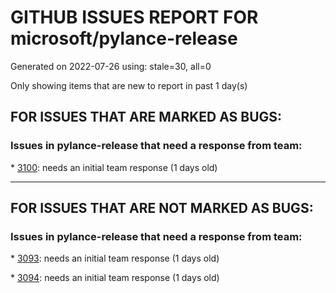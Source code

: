 
# GITHUB ISSUES REPORT FOR microsoft/pylance-release


Generated on 2022-07-26 using: stale=30, all=0


Only showing items that are new to report in past 1 day(s)


## FOR ISSUES THAT ARE MARKED AS BUGS:


### Issues in pylance-release that need a response from team:


\* [3100](https://github.com/microsoft/pylance-release/issues/3100 "Improvements for type aliases"): needs an initial team response (1 days old)

---

## FOR ISSUES THAT ARE NOT MARKED AS BUGS:


### Issues in pylance-release that need a response from team:


\* [3093](https://github.com/microsoft/pylance-release/issues/3093 "Docstring tooltip not shown for nested imports"): needs an initial team response (1 days old)

\* [3094](https://github.com/microsoft/pylance-release/issues/3094 "Pylance does not recognize members of onnx.*Proto classes"): needs an initial team response (1 days old)
